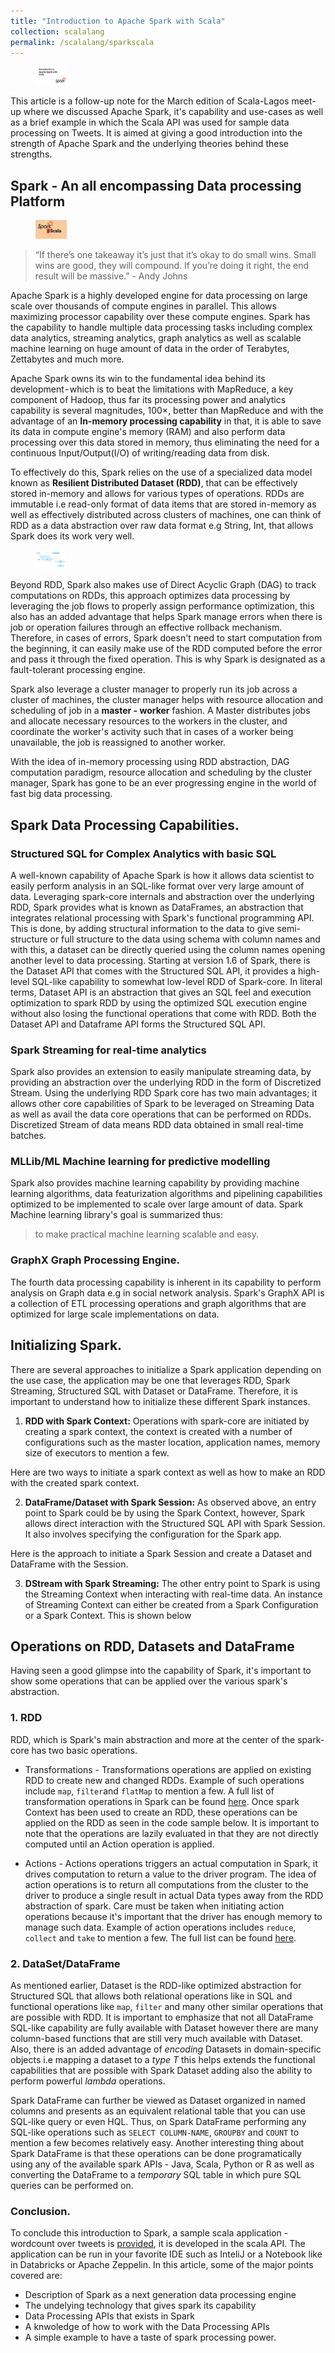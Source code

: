 ```yaml
---
title: "Introduction to Apache Spark with Scala"
collection: scalalang
permalink: /scalalang/sparkscala
---
```


<figure>
	<img src="/images/sparkheadersimple.png" width="50" height="30">
</figure>

This article is a follow-up note for the March edition of Scala-Lagos meet-up where we discussed Apache Spark, it's capability and use-cases as well as a brief example in which the Scala API was used for sample data processing on Tweets. It is aimed at giving a good introduction into the strength of Apache Spark and the underlying theories behind these strengths.

## Spark - An all encompassing Data processing Platform

<figure>
	<img src="/images/sparkandscala.png" width="50" height="30">
</figure>

> “If there’s one takeaway it’s just that it’s okay to do small wins. Small wins are good, they will compound. If you’re doing it right, the end result will be massive.” - Andy Johns

Apache Spark is a highly developed engine for data processing on large scale over thousands of compute engines in parallel. This allows maximizing processor capability over these compute engines. Spark has the capability to handle multiple data processing tasks including complex data analytics, streaming analytics, graph analytics as well as scalable machine learning on huge amount of data in the order of Terabytes, Zettabytes and much more.

Apache Spark owns its win to the fundamental idea behind its development - which is to beat the limitations with MapReduce, a key component of Hadoop, thus far its processing power and analytics capability is several magnitudes, 100×, better than MapReduce and with the advantage of an **In-memory processing capability** in that, it is able to save its data in compute engine's memory (RAM) and also perform data processing over this data stored in memory, thus eliminating the need for a continuous Input/Output(I/O) of writing/reading data from disk.

To effectively do this, Spark relies on the use of a specialized data model known as **Resilient Distributed Dataset (RDD)**, that can be effectively stored in-memory and allows for various types of operations. RDDs are immutable i.e read-only format of data items that are stored in-memory as well as effectively distributed across clusters of machines, one can think of RDD as a data abstraction over raw data format e.g String, Int, that allows Spark does its work very well.

<figure>
	<img src="/images/rdd.png" width="50" height="30">
</figure>

Beyond RDD, Spark also makes use of Direct Acyclic Graph (DAG) to track computations on RDDs, this approach optimizes data processing by leveraging the job flows to properly assign performance optimization, this also has an added advantage that helps Spark manage errors when there is job or operation failures through an effective rollback mechanism. Therefore, in cases of errors, Spark doesn't need to start computation from the beginning, it can easily make use of the RDD computed before the error and pass it through the fixed operation. This is why Spark is designated as a fault-tolerant processing engine.

Spark also leverage a cluster manager to properly run its job across a cluster of machines, the cluster manager helps with resource allocation and scheduling of job in a **master - worker** fashion. A Master distributes jobs and allocate necessary resources to the workers in the cluster, and coordinate the worker's activity such that in cases of a worker being unavailable, the job is reassigned to another worker. 

With the idea of in-memory processing using RDD abstraction, DAG computation paradigm, resource allocation and scheduling by the cluster manager, Spark has gone to be an ever progressing engine in the world of fast big data processing.


## Spark Data Processing Capabilities.

### Structured SQL for Complex Analytics with basic SQL
A well-known capability of Apache Spark is how it allows data scientist to easily perform analysis in an SQL-like format over very large amount of data. Leveraging spark-core internals and abstraction over the underlying RDD, Spark provides what is known as DataFrames, an abstraction that integrates relational processing with Spark's functional programming API. This is done, by adding structural information to the data to give semi-structure or full structure to the data using schema with column names and with this, a dataset can be directly queried using the column names opening another level to data processing.
Starting at version 1.6 of Spark, there is the Dataset API that comes with the Structured SQL API, it provides a high-level SQL-like capability to somewhat low-level RDD of Spark-core. In literal terms, Dataset API is an abstraction that gives an SQL feel and execution optimization to spark RDD by using the optimized SQL execution engine without also losing the functional operations that come with RDD. Both the Dataset API and Dataframe API forms the Structured SQL API.

### Spark Streaming for real-time analytics
Spark also provides an extension to easily manipulate streaming data, by providing an abstraction over the underlying RDD in the form of Discretized Stream. Using the underlying RDD Spark core has two main advantages; it allows other core capabilities of Spark to be leveraged on Streaming Data as well as avail the data core operations that can be performed on RDDs.
Discretized Stream of data means RDD data obtained in small real-time batches.

### MLLib/ML Machine learning for predictive modelling

Spark also provides machine learning capability by providing machine learning algorithms, data featurization algorithms and pipelining capabilities optimized to be implemented to scale over large amount of data. Spark Machine learning library's goal is summarized thus:
> to make practical machine learning scalable and easy.

### GraphX Graph Processing Engine.

The fourth data processing capability is inherent in its capability to perform analysis on Graph data e.g in social network analysis. Spark's GraphX API is a collection of ETL processing operations and graph algorithms that are optimized for large scale implementations on data.


## Initializing Spark.
There are several approaches to initialize a Spark application depending on the use case, the application may be one that leverages RDD, Spark Streaming, Structured SQL with Dataset or DataFrame. Therefore, it is important to understand how to initialize these different Spark instances. 

1. **RDD with Spark Context:**
Operations with spark-core are initiated by creating a spark context, the context is created with a number of configurations such as the master location, application names, memory size of executors to mention a few.

Here are two ways to initiate a spark context as well as how to make an RDD with the created spark context.
<script src="https://gist.github.com/adekunleba/8f37c5d40c0da32ff71f388ad909b4c5.js"></script>

2. **DataFrame/Dataset with Spark Session:**
As observed above, an entry point to Spark could be by using the Spark Context, however, Spark allows direct interaction with the Structured SQL API with Spark Session. It also involves specifying the configuration for the Spark app.

Here is the approach to initiate a Spark Session and create a Dataset and DataFrame with the Session.
<script src="https://gist.github.com/adekunleba/e64f106d7f8a47edb23aa50eaa7fc421.js"></script>

3. **DStream with Spark Streaming:**
The other entry point to Spark is using the Streaming Context when interacting with real-time data. An instance of Streaming Context can either be created from a Spark Configuration or a Spark Context. This is shown below
<script src="https://gist.github.com/adekunleba/ff97b4f7bbe8614155d86462458fa3ec.js"></script>


## Operations on RDD, Datasets and DataFrame

Having seen a good glimpse into the capability of Spark, it's important to show some operations that can be applied over the various spark's abstraction.

### 1. RDD

RDD, which is Spark's main abstraction and more at the center of the spark-core has two basic operations.
 * Transformations - Transformations operations are applied on existing RDD to create new and changed RDDs. Example of such operations include `map`, `filter`and `flatMap` to mention a few. A full list of transformation operations in Spark can be found [here](https://spark.apache.org/docs/latest/rdd-programming-guide.html#transformations).
Once spark Context has been used to create an RDD, these operations can be applied on the RDD as seen in the code sample below. It is important to note that the operations are lazily evaluated in that they are not directly computed until an Action operation is applied.
 <script src="https://gist.github.com/adekunleba/ebacc4b0767298a5d0edb0bfb1194e60.js"></script>

 * Actions - Actions operations triggers an actual computation in Spark, it drives computation to return a value to the driver program. The idea of action operations is to return all computations from the cluster to the driver to produce a single result in actual Data types away from the RDD abstraction of spark. Care must be taken when initiating action operations because it's important that the driver has enough memory to manage such data. Example of action operations includes `reduce`, `collect` and `take` to mention a few. The full list can be found [here](https://spark.apache.org/docs/latest/rdd-programming-guide.html#actions).

### 2. DataSet/DataFrame

As mentioned earlier, Dataset is the RDD-like optimized abstraction for Structured SQL that allows both relational operations like in SQL and functional operations like `map`, `filter` and many other similar operations that are possible with RDD. It is important to emphasize that not all DataFrame SQL-like capability are fully available with Dataset however there are many column-based functions that are still very much available with Dataset. Also, there is an added advantage of _encoding_ Datasets in domain-specific objects i.e mapping a dataset to a _type T_ this helps extends the functional capabilities that are possible with Spark Dataset adding also the ability to perform powerful _lambda_ operations.

Spark DataFrame can further be viewed as Dataset organized in named columns and presents as an equivalent relational table that you can use SQL-like query or even HQL. Thus, on Spark DataFrame performing any SQL-like operations such as `SELECT COLUMN-NAME`, `GROUPBY` and `COUNT` to mention a few becomes relatively easy. Another interesting thing about Spark DataFrame is that these operations can be done programatically using any of the available spark APIs - Java, Scala, Python or R as well as converting the DataFrame to a _temporary_ SQL table in which pure SQL queries can be performed on.

### Conclusion.
To conclude this introduction to Spark, a sample scala application - wordcount over tweets is [provided](https://github.com/LagosScala/introduction-scala-spark), it is developed in the scala API. The application can be run in your favorite IDE such as InteliJ or a Notebook like in Databricks or Apache Zeppelin.
In this article, some of the major points covered are:
* Description of Spark as a next generation data processing engine
* The undelying technology that gives spark its capability
* Data Processing APIs that exists in Spark
* A knwoledge of how to work with the Data Processing APIs
* A simple example to have a taste of spark processing power.
